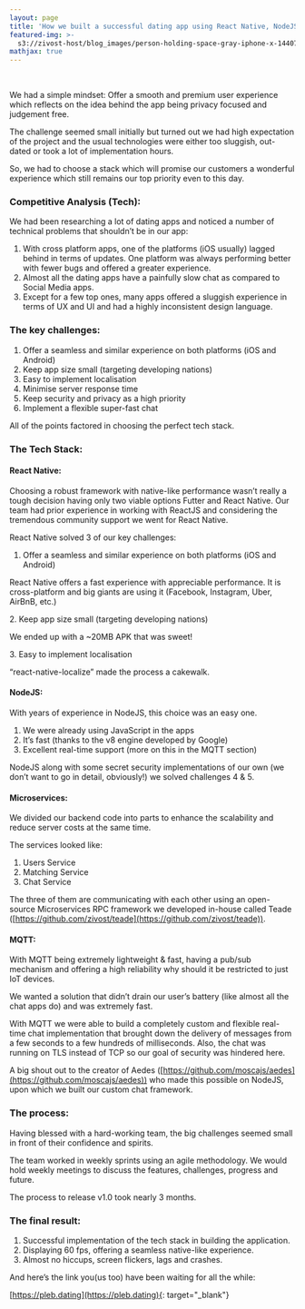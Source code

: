 ```yaml
---
layout: page
title: 'How we built a successful dating app using React Native, NodeJS and MQTT?'
featured-img: >-
  s3://zivost-host/blog_images/person-holding-space-gray-iphone-x-1440722-min.jpg
mathjax: true
---
```


&nbsp;

We had a simple mindset: Offer a smooth and premium user experience which reflects on the idea behind the app being privacy focused and judgement free.

The challenge seemed small initially but turned out we had high expectation of the project and the usual technologies were either too sluggish, out-dated or took a lot of implementation hours.

So, we had to choose a stack which will promise our customers a wonderful experience which still remains our top priority even to this day.

### **Competitive Analysis (Tech):**

We had been researching a lot of dating apps and noticed a number of technical problems that shouldn’t be in our app:

1. With cross platform apps, one of the platforms (iOS usually) lagged behind in terms of updates. One platform was always performing better with fewer bugs and offered a greater experience.
2. Almost all the dating apps have a painfully slow chat as compared to Social Media apps.
3. Except for a few top ones, many apps offered a sluggish experience in terms of UX and UI and had a highly inconsistent design language.

### **The key challenges:**

1. Offer a seamless and similar experience on both platforms (iOS and Android)
2. Keep app size small (targeting developing nations)
3. Easy to implement localisation
4. Minimise server response time
5. Keep security and privacy as a high priority
6. Implement a flexible super-fast chat

All of the points factored in choosing the perfect tech stack.

### **The Tech Stack:**

#### **React Native:**

Choosing a robust framework with native-like performance wasn’t really a tough decision having only two viable options Futter and React Native. Our team had prior experience in working with ReactJS and considering the tremendous community support we went for React Native.

React Native solved 3 of our key challenges:

1. Offer a seamless and similar experience on both platforms (iOS and Android)

React Native offers a fast experience with appreciable performance. It is cross-platform and big giants are using it (Facebook, Instagram, Uber, AirBnB, etc.)

2\. Keep app size small (targeting developing nations)

We ended up with a ~20MB APK that was sweet\!

3\. Easy to implement localisation

“react-native-localize” made the process a cakewalk.

#### **NodeJS:**

With years of experience in NodeJS, this choice was an easy one.

1. We were already using JavaScript in the apps
2. It’s fast (thanks to the v8 engine developed by Google)
3. Excellent real-time support (more on this in the MQTT section)

NodeJS along with some secret security implementations of our own (we don’t want to go in detail, obviously\!) we solved challenges 4 & 5.

#### **Microservices:**

We divided our backend code into parts to enhance the scalability and reduce server costs at the same time.

The services looked like:

1. Users Service
2. Matching Service
3. Chat Service

The three of them are communicating with each other using an open-source Microservices RPC framework we developed in-house called Teade ([https://github.com/zivost/teade](https://github.com/zivost/teade)).

#### **MQTT:**

With MQTT being extremely lightweight & fast, having a pub/sub mechanism and offering a high reliability why should it be restricted to just IoT devices.

We wanted a solution that didn’t drain our user’s battery (like almost all the chat apps do) and was extremely fast.

With MQTT we were able to build a completely custom and flexible real-time chat implementation that brought down the delivery of messages from a few seconds to a few hundreds of milliseconds. Also, the chat was running on TLS instead of TCP so our goal of security was hindered here.

A big shout out to the creator of Aedes ([https://github.com/moscajs/aedes](https://github.com/moscajs/aedes)) who made this possible on NodeJS, upon which we built our custom chat framework.

### **The process:**

Having blessed with a hard-working team, the big challenges seemed small in front of their confidence and spirits.

The team worked in weekly sprints using an agile methodology. We would hold weekly meetings to discuss the features, challenges, progress and future.

The process to release v1.0 took nearly 3 months.

### **The final result:**

1. Successful implementation of the tech stack in building the application.
2. Displaying 60 fps, offering a seamless native-like experience.
3. Almost no hiccups, screen flickers, lags and crashes.

And here’s the link you(us too) have been waiting for all the while:

[https://pleb.dating](https://pleb.dating){: target="_blank"}